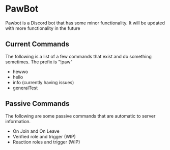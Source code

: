 # PawBot
Pawbot is a Discord bot that has some minor functionality. It will be updated with more functionality in the future
## Current Commands
The following is a list of a few commands that exist and do something sometimes. The prefix is "!paw"
- hewwo
- hello
- info (currently having issues)
- generalTest

## Passive Commands
The following are some passive commands that are automatic to server information. 
- On Join and On Leave
- Verified role and trigger (WIP)
- Reaction roles and trigger (WIP)